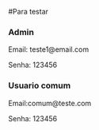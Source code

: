 #Para testar

<h3>Admin</h3>
<p>Email: teste1@email.com</p>
<p>Senha: 123456</p>

<h3>Usuario comum</h3>
<p>Email:comum@teste.com</p>
<p>Senha: 123456</p>
